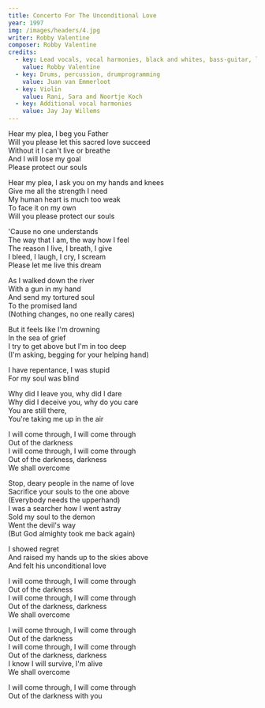 ```yaml
---
title: Concerto For The Unconditional Love
year: 1997
img: /images/headers/4.jpg
writer: Robby Valentine
composer: Robby Valentine
credits:
  - key: Lead vocals, vocal harmonies, black and whites, bass-guitar, lead, harmonic, acoustic and rhythm guitars, vocoder, drum programming and other noises.
    value: Robby Valentine
  - key: Drums, percussion, drumprogramming
    value: Juan van Emmerloot
  - key: Violin
    value: Rani, Sara and Noortje Koch
  - key: Additional vocal harmonies
    value: Jay Jay Willems
---
```


<p class="u-lead">Hear my plea, I beg you Father<br />
Will you please let this sacred love succeed<br />
Without it I can't live or breathe<br />
And I will lose my goal<br />
Please protect our souls</p>

<p>Hear my plea, I ask you on my hands and knees<br />
Give me all the strength I need<br />
My human heart is much too weak<br />
To face it on my own<br />
Will you please protect our souls</p>

<p>'Cause no one understands<br />
The way that I am, the way how I feel<br />
The reason I live, I breath, I give<br />
I bleed, I laugh, I cry, I scream<br />
Please let me live this dream</p>

<p>As I walked down the river<br />
With a gun in my hand<br />
And send my tortured soul<br />
To the promised land<br />
(Nothing changes, no one really cares)</p>

<p>But it feels like I'm drowning<br />
In the sea of grief<br />
I try to get above but I'm in too deep<br />
(I'm asking, begging for your helping hand)</p>

<p>I have repentance, I was stupid<br />
For my soul was blind</p>

<p>Why did I leave you, why did I dare<br />
Why did I deceive you, why do you care<br />
You are still there,<br />
You're taking me up in the air</p>

<p>I will come through, I will come through<br />
Out of the darkness<br />
I will come through, I will come through<br />
Out of the darkness, darkness<br />
We shall overcome</p>

<p>Stop, deary people in the name of love<br />
Sacrifice your souls to the one above<br />
(Everybody needs the upperhand)<br />
I was a searcher how I went astray<br />
Sold my soul to the demon<br />
Went the devil's way<br />
(But God almighty took me back again)</p>

<p>I showed regret<br />
And raised my hands up to the skies above<br />
And felt his unconditional love</p>

<p>I will come through, I will come through<br />
Out of the darkness<br />
I will come through, I will come through<br />
Out of the darkness, darkness<br />
We shall overcome</p>

<p>I will come through, I will come through<br />
Out of the darkness<br />
I will come through, I will come through<br />
Out of the darkness, darkness<br />
I know I will survive, I'm alive<br />
We shall overcome</p>

<p>I will come through, I will come through<br />
Out of the darkness with you</p>